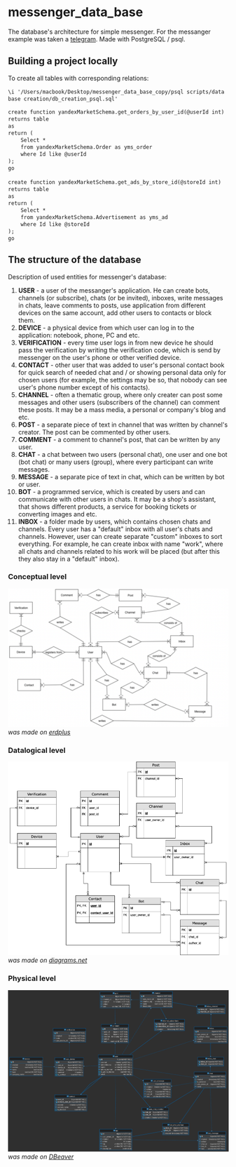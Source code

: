 # messenger_data_base
The database's architecture for simple messenger. For the messanger example was taken a <a href="https://telegram.org" target="_blank">telegram</a>. Made with PostgreSQL / psql.

## Building a project locally
To create all tables with corresponding relations:
```
\i '/Users/macbook/Desktop/messenger_data_base_copy/psql scripts/data base creation/db_creation_psql.sql'
```

```
create function yandexMarketSchema.get_orders_by_user_id(@userId int)
returns table
as
return (
	Select *
	from yandexMarketSchema.Order as yms_order
	where Id like @userId
);
go

create function yandexMarketSchema.get_ads_by_store_id(@storeId int)
returns table
as
return (
	Select *
	from yandexMarketSchema.Advertisement as yms_ad
	where Id like @storeId
);
go
```


## The structure of the database
Description of used entities for messenger's database:
1.  **USER** - a user of the messanger's application. He can create bots, channels (or subscribe), chats (or be invited), inboxes, write messages in chats, leave comments to posts, use application from different devices on the same account, add other users to contacts or block them.
2.  **DEVICE** - a physical device from which user can log in to the application: notebook, phone, PC and etc.
3.  **VERIFICATION** - every time user logs in from new device he should pass the verification by writing the verification code, which is send by messenger on the user's phone or other verified device.
5.  **CONTACT** - other user that was added to user's personal contact book for quick search of needed chat and / or showing personal data only for chosen users (for example, the settings may be so, that nobody can see user's phone number except of his contacts).
6.  **CHANNEL** - often a thematic group, where only creater can post some messages and other users (subscribers of the channel) can comment these posts. It may be a mass media, a personal or company's blog and etc. 
7.  **POST** - a separate piece of text in channel that was written by channel's creator. The post can be commented by other users.
8.  **COMMENT** - a comment to channel's post, that can be written by any user.
9.  **CHAT** - a chat between two users (personal chat), one user and one bot (bot chat) or many users (group), where every participant can write messages.
10. **MESSAGE** - a separate pice of text in chat, which can be written by bot or user.
11. **BOT** - a programmed service, which is created by users and can communicate with other users in chats. It may be a shop's assistant, that shows different products, a service for booking tickets or converting images and etc.
12. **INBOX** - a folder made by users, which contains chosen chats and channels. Every user has a "default" inbox with all user's chats and channels. However, user can create separate "custom" inboxes to sort everything. For example, he can create inbox with name "work", where all chats and channels related to his work will be placed (but after this they also stay in a "default" inbox).


### Conceptual level
![](https://github.com/IlyaLoladze/messenger_data_base/blob/main/ERD/Conceptual%20level.png)
*was made on <a href="https://erdplus.com" target="_blank">erdplus</a>*

### Datalogical level
![](https://github.com/IlyaLoladze/messenger_data_base/blob/main/ERD/Datalogical%20level.png)
*was made on <a href="https://www.diagrams.net/blog/move-diagrams-net" target="_blank">diagrams.net</a>*

### Physical level
![](https://github.com/IlyaLoladze/messenger_data_base/blob/main/ERD/Physical%20level.png)
*was made on <a href="https://dbeaver.io" target="_blank">DBeaver</a>*



